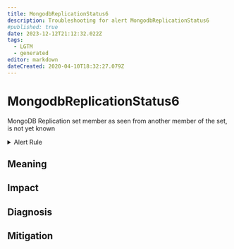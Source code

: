 ```yaml
---
title: MongodbReplicationStatus6
description: Troubleshooting for alert MongodbReplicationStatus6
#published: true
date: 2023-12-12T21:12:32.022Z
tags: 
  - LGTM
  - generated
editor: markdown
dateCreated: 2020-04-10T18:32:27.079Z
---
```


# MongodbReplicationStatus6

MongoDB Replication set member as seen from another member of the set, is not yet known

<details>
  <summary>Alert Rule</summary>

{{% rule "mongodb/dcu-mongodb-exporter.yml" "MongodbReplicationStatus6" %}}

{{% comment %}}

```yaml
alert: MongodbReplicationStatus6
expr: mongodb_replset_member_state == 6
for: 0m
labels:
    severity: critical
annotations:
    summary: MongoDB replication Status 6 (instance {{ $labels.instance }})
    description: |-
        MongoDB Replication set member as seen from another member of the set, is not yet known
          VALUE = {{ $value }}
          LABELS = {{ $labels }}
    runbook: https://github.com/srerun/prometheus-alerts/blob/main/content/runbooks/dcu-mongodb-exporter/MongodbReplicationStatus6.md

```

{{% /comment %}}

</details>


## Meaning
[//]: # "Short paragraph that explains what the alert means"


## Impact
[//]: # "What could / will happen if the alert is not addressed"



## Diagnosis
[//]: # "Steps to take to identify the cause of the problem"



## Mitigation
[//]: # "The steps necessary to resolve the alert"
